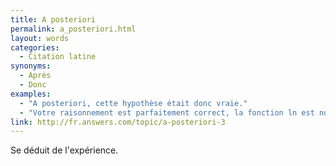 ```yaml
---
title: A posteriori
permalink: a_posteriori.html
layout: words
categories:
  - Citation latine
synonyms:
  - Après
  - Donc
examples:
  - "A posteriori, cette hypothèse était donc vraie."
  - "Votre raisonnement est parfaitement correct, la fonction ln est non bornéeen 0, il s'agit donc d'une intégrale généralisée et la réponse est a priori non triviale (mais a posteriori triviale, j'espère que vous n'avez pas oublié le discours !). Le critère de Riemann assure la convergence."
link: http://fr.answers.com/topic/a-posteriori-3
---
```


Se déduit de l'expérience.

